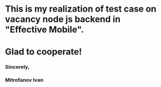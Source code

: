 # This is my realization of test case on vacancy node js backend in "Effective Mobile". 
# Glad to cooperate!
### Sincerely,
### Mitrofanov Ivan
